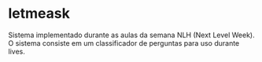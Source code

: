 # letmeask
Sistema implementado durante as aulas da semana NLH (Next Level Week).
O sistema consiste em um classificador de perguntas para uso durante lives.
